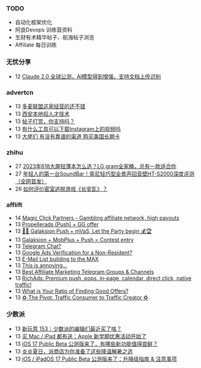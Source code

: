 ### TODO
-  自动化框架优化
-  阿良Devops 训练营资料
-  生财有术精华帖子、航海帖子浏览
-  Affiliate 每日训练

### 无忧分享
<!-- ruyo:START -->
-  12 [Claude 2.0 全球公测，AI模型得到增强，支持文档上传识别](https://51.ruyo.net/18428.html)<!-- ruyo:END -->

### advertcn
<!-- advertcn:START -->
-  13 [多麦联盟这家经营的还不错](https://www.advertcn.com/forum.php?mod=viewthread&tid=111194)
-  13 [西安本地招人才技术](https://www.advertcn.com/forum.php?mod=viewthread&tid=111193)
-  13 [帖子打赏，你支持吗？](https://www.advertcn.com/forum.php?mod=viewthread&tid=111191)
-  13 [有什么工具可以下载Instagram上的视频吗](https://www.advertcn.com/forum.php?mod=viewthread&tid=111190)
-  13 [大佬们 有没有靠谱的渠道 购买美国长期卡](https://www.advertcn.com/forum.php?mod=viewthread&tid=111187)<!-- advertcn:END -->

### zhihu
<!-- zhihu:START -->
-  27 [2023年618大屏轻薄本怎么选？LG gram全家桶，总有一款适合你](http://zhuanlan.zhihu.com/p/632641888?utm_campaign=rss&utm_medium=rss&utm_source=rss&utm_content=title)
-  27 [年轻人的第一台SoundBar！索尼轻巧型全景声回音壁HT-S2000深度评测（全网首发）](http://zhuanlan.zhihu.com/p/630990296?utm_campaign=rss&utm_medium=rss&utm_source=rss&utm_content=title)
-  26 [如何评价密室逃脱游戏《长安乱》？](http://www.zhihu.com/question/563950552/answer/3045961312?utm_campaign=rss&utm_medium=rss&utm_source=rss&utm_content=title)<!-- zhihu:END -->

### afflift
<!-- afflift:START -->
-  14 [Magic Click Partners - Gambling affiliate network, high payouts](https://afflift.com/f/threads/magic-click-partners-gambling-affiliate-network-high-payouts.10931/)
-  13 [Propellerads &lpar;Push&rpar; + GG offer](https://afflift.com/f/threads/propellerads-push-gg-offer.11170/)
-  13 [🎉🎁  Galaksion Push + mVaS, Let the Party begin 💰🏆](https://afflift.com/f/threads/%F0%9F%8E%89%F0%9F%8E%81-galaksion-push-mvas-let-the-party-begin-%F0%9F%92%B0%F0%9F%8F%86.11229/)
-  13 [Galaksion + MobPlus + Push = Contest entry](https://afflift.com/f/threads/galaksion-mobplus-push-contest-entry.11270/)
-  13 [Telegram Chat?](https://afflift.com/f/threads/telegram-chat.11283/)
-  13 [Google Ads Verification for a Non-Resident?](https://afflift.com/f/threads/google-ads-verification-for-a-non-resident.11284/)
-  13 [E-Mail List building to the MAX](https://afflift.com/f/threads/e-mail-list-building-to-the-max.11019/)
-  13 [This is annoying...](https://afflift.com/f/threads/this-is-annoying.11271/)
-  13 [Best Affiliate Marketing Telegram Groups &amp; Channels](https://afflift.com/f/threads/best-affiliate-marketing-telegram-groups-channels.6450/)
-  13 [RichAds: Premium push, pops, in-page, calendar, direct click, native traffic!](https://afflift.com/f/threads/richads-premium-push-pops-in-page-calendar-direct-click-native-traffic.991/)
-  13 [What is Your Ratio of Finding Good Offers?](https://afflift.com/f/threads/what-is-your-ratio-of-finding-good-offers.11277/)
-  13 [♻ The Pivot: Traffic Consumer to Traffic Creator ♻](https://afflift.com/f/threads/%E2%99%BB-the-pivot-traffic-consumer-to-traffic-creator-%E2%99%BB.11140/)<!-- afflift:END -->

### 少数派
<!-- sspai:START -->
-  13 [新玩意 153｜少数派的编辑们最近买了啥？](https://sspai.com/post/81118)
-  13 [买 Mac / iPad 都有送：Apple 新学期优惠活动开始了](https://sspai.com/post/81075)
-  13 [iOS 17 Public Beta 公测版来了，有哪些新功能值得尝鲜？](https://sspai.com/post/81098)
-  13 [炎炎夏日，派商店为你准备了这些降温解暑之选](https://sspai.com/post/81068)
-  13 [iOS / iPadOS 17 Public Beta 公测版来了：升降级指南 &amp; 注意事项](https://sspai.com/post/81094)<!-- sspai:END -->
